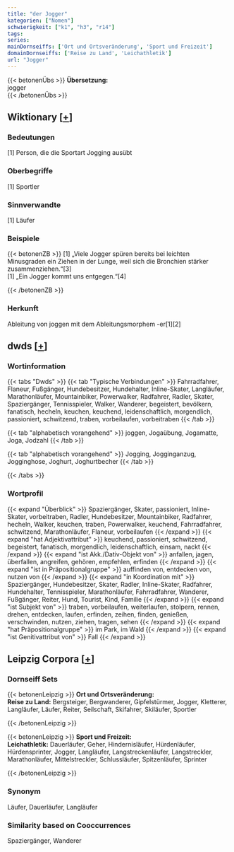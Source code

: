 ```yaml
---
title: "der Jogger"
kategorien: ["Nomen"]
schwierigkeit: ["k1", "h3", "r14"]
tags:
series:
mainDornseiffs: ['Ort und Ortsveränderung', 'Sport und Freizeit']
domainDornseiffs: ['Reise zu Land', 'Leichathletik']
url: "Jogger"
---
```


{{< betonenÜbs >}}
**Übersetzung:**  
jogger  
{{< /betonenÜbs >}}

## Wiktionary [[+](https://de.wiktionary.org/wiki/Jogger)]

### Bedeutungen
[1] Person, die die Sportart Jogging ausübt  

### Oberbegriffe
[1] Sportler  

### Sinnverwandte
[1] Läufer  

### Beispiele
{{< betonenZB >}}
[1] „Viele Jogger spüren bereits bei leichten Minusgraden ein Ziehen in der Lunge, weil sich die Bronchien stärker zusammenziehen.“[3]  
[1] „Ein Jogger kommt uns entgegen.“[4]  

{{< /betonenZB >}}
### Herkunft
Ableitung von joggen mit dem Ableitungsmorphem -er[1][2]  



## dwds [[+](https://www.dwds.de/wb/Jogger)]

### Wortinformation
{{< tabs "Dwds" >}}
{{< tab "Typische Verbindungen" >}}
Fahrradfahrer, Flaneur, Fußgänger, Hundebesitzer, Hundehalter, Inline-Skater, Langläufer, Marathonläufer, Mountainbiker, Powerwalker, Radfahrer, Radler, Skater, Spaziergänger, Tennisspieler, Walker, Wanderer, begeistert, bevölkern, fanatisch, hecheln, keuchen, keuchend, leidenschaftlich, morgendlich, passioniert, schwitzend, traben, vorbeilaufen, vorbeitraben
{{< /tab >}}

{{< tab "alphabetisch vorangehend" >}}
joggen, Jogaübung, Jogamatte, Joga, Jodzahl
{{< /tab >}}

{{< tab "alphabetisch vorangehend" >}}
Jogging, Jogginganzug, Jogginghose, Joghurt, Joghurtbecher
{{< /tab >}}

{{< /tabs >}}

### Wortprofil
{{< expand "Überblick" >}} Spaziergänger, Skater, passioniert, Inline-Skater, vorbeitraben, Radler, Hundebesitzer, Mountainbiker, Radfahrer, hecheln, Walker, keuchen, traben, Powerwalker, keuchend, Fahrradfahrer, schwitzend, Marathonläufer, Flaneur, vorbeilaufen {{< /expand >}}
{{< expand "hat Adjektivattribut" >}} keuchend, passioniert, schwitzend, begeistert, fanatisch, morgendlich, leidenschaftlich, einsam, nackt {{< /expand >}}
{{< expand "ist Akk./Dativ-Objekt von" >}} anfallen, jagen, überfallen, angreifen, gehören, empfehlen, erfinden {{< /expand >}}
{{< expand "ist in Präpositionalgruppe" >}} auffinden von, entdecken von, nutzen von {{< /expand >}}
{{< expand "in Koordination mit" >}} Spaziergänger, Hundebesitzer, Skater, Radler, Inline-Skater, Radfahrer, Hundehalter, Tennisspieler, Marathonläufer, Fahrradfahrer, Wanderer, Fußgänger, Reiter, Hund, Tourist, Kind, Familie {{< /expand >}}
{{< expand "ist Subjekt von" >}} traben, vorbeilaufen, weiterlaufen, stolpern, rennen, drehen, entdecken, laufen, erfinden, zeihen, finden, genießen, verschwinden, nutzen, ziehen, tragen, sehen {{< /expand >}}
{{< expand "hat Präpositionalgruppe" >}} im Park, im Wald {{< /expand >}}
{{< expand "ist Genitivattribut von" >}} Fall {{< /expand >}}

## Leipzig Corpora [[+](https://corpora.uni-leipzig.de/en/res?word=Jogger&corpusId=deu_newscrawl-public_2018)]

### Dornseiff Sets
{{< betonenLeipzig >}}
**Ort und Ortsveränderung:**  
**Reise zu Land:** Bergsteiger, Bergwanderer, Gipfelstürmer, Jogger, Kletterer, Langläufer, Läufer, Reiter, Seilschaft, Skifahrer, Skiläufer, Sportler  

{{< /betonenLeipzig >}}


{{< betonenLeipzig >}}
**Sport und Freizeit:**  
**Leichathletik:** Dauerläufer, Geher, Hindernisläufer, Hürdenläufer, Hürdensprinter, Jogger, Langläufer, Langstreckenläufer, Langstreckler, Marathonläufer, Mittelstreckler, Schlussläufer, Spitzenläufer, Sprinter  

{{< /betonenLeipzig >}}

### Synonym
Läufer, Dauerläufer, Langläufer


### Similarity based on Cooccurrences
Spaziergänger, Wanderer

